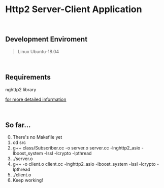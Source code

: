 # Http2 Server-Client Application
<br>

## Development Enviroment

>Linux Ubuntu-18.04

<br>

## Requirements

nghttp2 library

[for more detailed information][link]

[link]: https://nghttp2.org/documentation/package_README.html

<br>

## So far... 

0. There's no Makefile yet
1. cd src
2. g++ class/Subscriber.cc -o server.o server.cc -lnghttp2_asio -lboost_system -lssl -lcrypto -lpthread 
3. ./server.o
4.  g++ -o client.o client.cc -lnghttp2_asio -lboost_system -lssl -lcrypto -lpthread
5. ./client.o
6. Keep working!